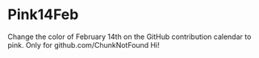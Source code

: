# Pink14Feb
Change the color of February 14th on the GitHub contribution calendar to pink. Only for github.com/ChunkNotFound
Hi!
